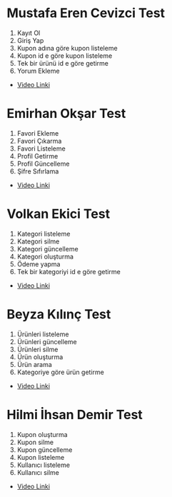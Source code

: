 # Mustafa Eren Cevizci Test #
1. Kayıt Ol
2. Giriş Yap
3. Kupon adına göre kupon listeleme
4. Kupon id e göre kupon listeleme
5. Tek bir ürünü id e göre getirme
6. Yorum Ekleme

- [Video Linki](https://youtu.be/jk9aihxg3pA?si=tAMwAxi2omDKAICB)


# Emirhan Okşar Test #
1. Favori Ekleme
2. Favori Çıkarma
3. Favori Listeleme
4. Profil Getirme
5. Profil Güncelleme
6. Şifre Sıfırlama

- [Video Linki](https://youtu.be/TDUK8G9O0DY)


# Volkan Ekici Test #
1. Kategori listeleme
2. Kategori silme
3. Kategori güncelleme
4. Kategori oluşturma
5. Ödeme yapma
6. Tek bir kategoriyi id e göre getirme

- [Video Linki](https://www.youtube.com/watch?v=SC07a1wbNRE)


# Beyza Kılınç Test #
1. Ürünleri listeleme
2. Ürünleri güncelleme
3. Ürünleri silme
4. Ürün oluşturma 
5. Ürün arama
6. Kategoriye göre ürün getirme
   
- [Video Linki](https://youtu.be/Wf4btuex3jI?si=kBUHNrQVXhBQiaGT)
   

# Hilmi İhsan Demir Test #
1. Kupon oluşturma
2. Kupon silme
3. Kupon güncelleme
4. Kupon listeleme
5. Kullanıcı listeleme
6. Kullanıcı silme

- [Video Linki](https://youtu.be/u7ZJpeu6RB8)
   
